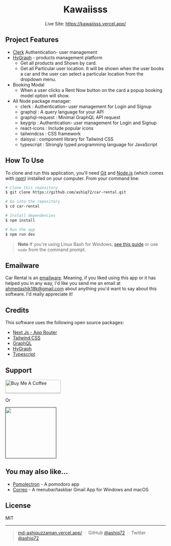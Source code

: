 

<h1 align="center">
  <br>
 Kawaiisss
  <br>
</h1>

<p align="center">
  Live Site: <a href="https://kawaiisss.vercel.app/">https://kawaiisss.vercel.app/
</a>
</p>

## Project Features

- [Clerk](https://clerk.com/) Authentication- user management
- [HyGraph](https://hygraph.com/) - products management platform
  - Get all products and Shown by card.
  - Get all Particular user location. It will be shown when the user books a car and the user can select a particular location from the dropdown menu.
- Booking Modal
  - When a user clicks a Rent Now button on the card a popup booking model option will show.
- All Node package manager:
  - clerk : Authentication- user management for Login and Signup
  - graphql : A query language for your API
  - graphql-request : Minimal GraphQL API request
  - keygrip : Authentication- user management for Login and Signup
  - react-icons : Include popular icons
  - tailwindcss : CSS framework
  - daisyui : component library for Tailwind CSS
  - typescript : Strongly typed programming language for JavaScript

## How To Use

To clone and run this application, you'll need [Git](https://git-scm.com) and [Node.js](https://nodejs.org/en/download/) (which comes with [npm](http://npmjs.com)) installed on your computer. From your command line:

```bash
# Clone this repository
$ git clone https://github.com/ashiq72/car-rental.git

# Go into the repository
$ cd car-rental

# Install dependencies
$ npm install

# Run the app
$ npm run dev
```

> **Note**
> If you're using Linux Bash for Windows, [see this guide](https://www.howtogeek.com/261575/how-to-run-graphical-linux-desktop-applications-from-windows-10s-bash-shell/) or use `node` from the command prompt.

## Emailware

Car Rental is an [emailware](https://en.wiktionary.org/wiki/emailware). Meaning, if you liked using this app or it has helped you in any way, I'd like you send me an email at <ahmedashik18k@gmail.com> about anything you'd want to say about this software. I'd really appreciate it!

## Credits

This software uses the following open source packages:

- [Next Js - App Router](https://nextjs.org/)
- [Tailwind CSS](https://tailwindcss.com/)
- [GraphQL](https://graphql.org/)
- [HyGraph](https://hygraph.com/)
- [Typescript](https://www.typescriptlang.org/)

## Support

<a href="https://www.buymeacoffee.com/ahmedashik9" target="_blank"><img src="https://www.buymeacoffee.com/assets/img/custom_images/purple_img.png" alt="Buy Me A Coffee" style="height: 41px !important;width: 174px !important;box-shadow: 0px 3px 2px 0px rgba(190, 190, 190, 0.5) !important;-webkit-box-shadow: 0px 3px 2px 0px rgba(190, 190, 190, 0.5) !important;" ></a>

<p>Or</p>

<a href="">
	<img src="https://c5.patreon.com/external/logo/become_a_patron_button@2x.png" width="160">
</a>

## You may also like...

- [Pomolectron](https://github.com/ashiq72) - A pomodoro app
- [Correo](https://github.com/ashiq72) - A menubar/taskbar Gmail App for Windows and macOS

## License

MIT

---

> [md-ashiquzzaman.vercel.app/](https://md-ashiquzzaman.vercel.app/) &nbsp;&middot;&nbsp;
> GitHub [@ashiq72](https://github.com/ashiq72) &nbsp;&middot;&nbsp;
> Twitter [@ashiq72](https://twitter.com/)
